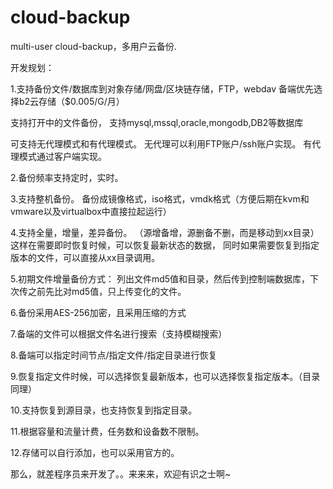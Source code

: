 # cloud-backup
multi-user cloud-backup，多用户云备份.

开发规划：

1.支持备份文件/数据库到对象存储/网盘/区块链存储，FTP，webdav
备端优先选择b2云存储（$0.005/G/月）

支持打开中的文件备份，
支持mysql,mssql,oracle,mongodb,DB2等数据库

可支持无代理模式和有代理模式。
无代理可以利用FTP账户/ssh账户实现。
有代理模式通过客户端实现。

2.备份频率支持定时，实时。

3.支持整机备份。
备份成镜像格式，iso格式，vmdk格式（方便后期在kvm和vmware以及virtualbox中直接拉起运行）

4.支持全量，增量，差异备份。
（源增备增，源删备不删，而是移动到xx目录）
这样在需要即时恢复时候，可以恢复最新状态的数据，
同时如果需要恢复到指定版本的文件，可以直接从xx目录调用。

5.初期文件增量备份方式：
列出文件md5值和目录，然后传到控制端数据库，下次传之前先比对md5值，只上传变化的文件。

6.备份采用AES-256加密，且采用压缩的方式

7.备端的文件可以根据文件名进行搜索（支持模糊搜索）

8.备端可以指定时间节点/指定文件/指定目录进行恢复

9.恢复指定文件时候，可以选择恢复最新版本，也可以选择恢复指定版本。（目录同理）

10.支持恢复到源目录，也支持恢复到指定目录。

11.根据容量和流量计费，任务数和设备数不限制。

12.存储可以自行添加，也可以采用官方的。

那么，就差程序员来开发了。。来来来，欢迎有识之士啊~
